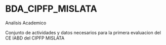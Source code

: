 # BDA_CIPFP_MISLATA
Analisis Academico

Conjunto de actividades y datos necesarios para la primera evaluacion del CE IABD del CIPFP MISLATA
